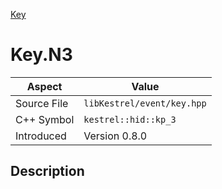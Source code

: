 [Key](index)
# Key.N3
| Aspect | Value |
| --- | --- |
| Source File | `libKestrel/event/key.hpp` |
| C++ Symbol | `kestrel::hid::kp_3` |
| Introduced | Version 0.8.0 |
## Description

